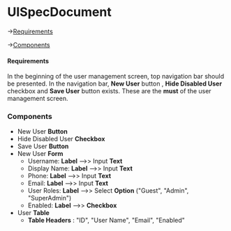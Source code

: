 # UISpecDocument
->[Requirements](head2)

->[Components](head)
#### **Requirements**
In the beginning of the user management screen, top navigation bar should be presented. In the navigation bar, **New User** button , **Hide Disabled User** checkbox and **Save User** button exists. These are the **must** of the user management screen.

### **Components**

+ New User **Button**
+ Hide Disabled User **Checkbox**
+ Save User **Button**
+ New User **Form**
  - Username: **Label** -->> Input **Text**
  - Display Name: **Label** -->> Input **Text**
  - Phone: **Label** -->> Input **Text**
  - Email: **Label** -->> Input **Text**
  - User Roles: **Label** -->> Select **Option** ("Guest", "Admin", "SuperAdmin")
  - Enabled: **Label** -->> **Checkbox**
+ User **Table**
  - **Table Headers** : "ID", "User Name", "Email", "Enabled"

[head]: #components
[head2]: #requirements
